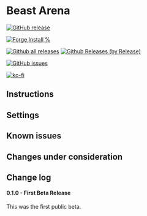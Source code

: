 # Beast Arena

[![GitHub release](https://img.shields.io/github/release/sdoehren/beast-arena.svg)](https://GitHub.com/sdoehren/always-centred/releases/)

[![Forge Install %](https://img.shields.io/badge/dynamic/json?label=Forge%20Installs&query=package.installs&suffix=%25&url=https%3A%2F%2Fforge-vtt.com%2Fapi%2Fbazaar%2Fpackage%2Fbeast-arena
)](https://GitHub.com/sdoehren/beast-arena/releases/)


[![Github all releases](https://img.shields.io/github/downloads/sdoehren/beast-arena/total.svg)](https://GitHub.com/sdoehren/beast-arena/releases/)
[![Github Releases (by Release)](https://img.shields.io/github/downloads/sdoehren/beast-arena/v0.1.0/total.svg)](https://GitHub.com/sdoehren/beast-arena/releases/)



[![GitHub issues](https://img.shields.io/github/issues/sdoehren/beast-arena.svg)](https://GitHub.com/sdoehren/beast-arena/issues/)
 

[![ko-fi](https://www.ko-fi.com/img/githubbutton_sm.svg)](https://ko-fi.com/sdoehren)


## Instructions


## Settings


## Known issues



## Changes under consideration



## Change log

#### 0.1.0 - First Beta Release  
This was the first public beta.
